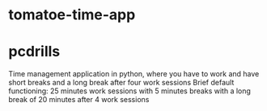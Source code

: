 # tomatoe-time-app
# pcdrills
 Time management application in python, where you have to work and have short breaks  and a long break after four work sessions 
Brief default functioning: 
25 minutes work sessions with 5 minutes breaks with a long break of 20 minutes after 4 work sessions
